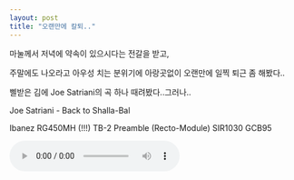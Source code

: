 ```yaml
---
layout: post
title: "오랜만에 칼퇴.."
---
```


마눌께서 저녁에 약속이 있으시다는 전갈을 받고,

주말에도 나오라고 아우성 치는 분위기에 아랑곳없이 오랜만에 일찍 퇴근 좀 해봤다..

삘받은 김에 Joe Satriani의 곡 하나 때려봤다..그러나..

Joe Satriani - Back to Shalla-Bal

Ibanez RG450MH (!!!)
TB-2 Preamble (Recto-Module)
SIR1030
GCB95

<audio src="/assets/images/5234829ea272cba706011e794c1d0502.mp3" controls preload></audio>



